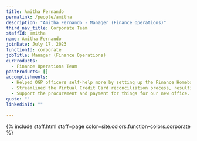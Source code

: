 ```yaml
---
title: Amitha Fernando
permalink: /people/amitha
description: "Amitha Fernando - Manager (Finance Operations)"
third_nav_title: Corporate Team
staffId: amitha
name: Amitha Fernando
joinDate: July 17, 2023
functionId: corporate
jobTitle: Manager (Finance Operations)
curProducts:
  - Finance Operations Team
pastProducts: []
accomplishments:
  - Helped OGP officers self-help more by setting up the Finance Homebase.
  - Streamlined the Virtual Credit Card reconciliation process, resulting in a smoother experience and 50% time savings.
  - Support the procurement and payment for things for our new office.
quote: ""
linkedinId: ""

---
```


{% include staff.html staff=page color=site.colors.function-colors.corporate %}
